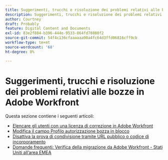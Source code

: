 ```yaml
---
title: Suggerimenti, trucchi e risoluzione dei problemi relativi alle bozze in Adobe Workfront
description: Suggerimenti, trucchi e risoluzione dei problemi relativi alle bozze in Adobe Workfront
author: Courtney
draft: Probably
feature: Digital Content and Documents
exl-id: 83e2f884-b396-444e-9533-864fd78880f2
source-git-commit: 54f4c136cfaaaaaa90a4fc64d3ffd06816cff9cb
workflow-type: tm+mt
source-wordcount: '68'
ht-degree: 0%

---
```


# Suggerimenti, trucchi e risoluzione dei problemi relativi alle bozze in Adobe Workfront

Questa sezione contiene i seguenti articoli:

* [Elencare gli utenti con una licenza di correzione in Adobe Workfront](../../../review-and-approve-work/proofing/tips-tricks-and-troubleshooting/report-which-users-have-proofing-license-in-wf.md)
* [Modifica il campo Profilo autorizzazione bozza in blocco](../../../review-and-approve-work/proofing/tips-tricks-and-troubleshooting/edit-proof-profile-bulk.md)
* [Disattiva la prova di condivisione tramite URL pubblico o codice di incorporamento](../../../review-and-approve-work/proofing/tips-tricks-and-troubleshooting/disable-public-proofs.md)
* [Domande frequenti: Verifica della migrazione da Adobe Workfront - Stati Uniti all’area EMEA](../../../review-and-approve-work/proofing/tips-tricks-and-troubleshooting/faq-proofing-in-wf-us-to-emea-migration.md)
